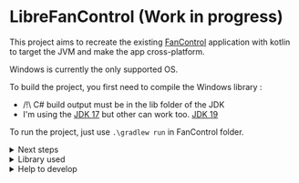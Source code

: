 # LibreFanControl (Work in progress)

This project aims to recreate the existing [FanControl](https://github.com/Rem0o/FanControl.Releases) application with kotlin to target the JVM and make the app cross-platform.

Windows is currently the only supported OS.

To build the project, you first need to compile the Windows library :
- /!\ C# build output must be in the lib folder of the JDK
- I'm using the [JDK 17](https://www.oracle.com/java/technologies/javase/jdk17-archive-downloads.html) but other can work too. [JDK 19](https://jdk.java.net/19/)


To run the project, just use `.\gradlew run` in FanControl folder.

<details>
  <summary>Next steps</summary>
  
- implement settings (language, time between update, theme, support the project, lib used)
- add a way to mix sensor (average)
- publish (add lib folder to executable and conf folder)
- don't stop the app when we close it, add small icon in task bar instead with an option to exist
- add an explenation windows on how the app works
- add graph behavior (abscissa -> temp, ordinate -> fan speed)
- support Linux
- support Nvidia GPU
- suppor water cooling

</details>

<details>
  <summary>Library used</summary>

#### &emsp;UI
- [Compose Multiplatform Desktop](https://www.jetbrains.com/lp/compose-mpp/)
  
#### &emsp;SENSORS

##### &emsp;Windows
- [LibreHardwareMonitor](https://github.com/LibreHardwareMonitor/LibreHardwareMonitor)
- [Nvidia api wrapper](https://github.com/falahati/NvAPIWrapper)

##### &emsp;Linux
- [lm-sensor](https://github.com/lm-sensors/lm-sensors)

</details>
  
<details>
<summary>Help to develop</summary>
<br/>
  
> LibreHardwareMonitor [implementation](https://github.com/lich426/FanCtrl) in C#

> Github of [compose-desktop](https://github.com/JetBrains/compose-jb)

</details>

